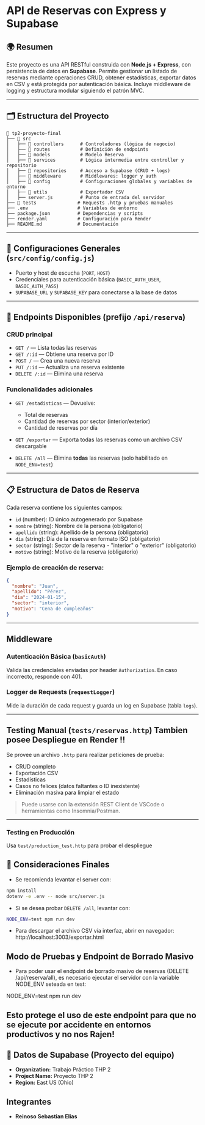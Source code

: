 # API de Reservas con Express y Supabase

## 🌍 Resumen

Este proyecto es una API RESTful construida con **Node.js + Express**, con persistencia de datos en **Supabase**. Permite gestionar un listado de reservas mediante operaciones CRUD, obtener estadísticas, exportar datos en CSV y está protegida por autenticación básica. Incluye middleware de logging y estructura modular siguiendo el patrón MVC.

---

## 🗂️ Estructura del Proyecto

```
📁 tp2-proyecto-final
├── 📂 src
│   ├── 📂 controllers      # Controladores (lógica de negocio)
│   ├── 📂 routes           # Definición de endpoints
│   ├── 📂 models           # Modelo Reserva
│   ├── 📂 services         # Lógica intermedia entre controller y repositorio
│   ├── 📂 repositories     # Acceso a Supabase (CRUD + logs)
│   ├── 📂 middleware       # Middlewares: logger y auth
│   ├── 📂 config           # Configuraciones globales y variables de entorno
│   ├── 📂 utils            # Exportador CSV
│   ├── server.js          # Punto de entrada del servidor
├── 📂 tests               # Requests .http y pruebas manuales
├── .env                  # Variables de entorno
├── package.json          # Dependencias y scripts
├── render.yaml           # Configuración para Render
├── README.md             # Documentación
```

---

## 🔧 Configuraciones Generales (`src/config/config.js`)

- Puerto y host de escucha (`PORT`, `HOST`)
- Credenciales para autenticación básica (`BASIC_AUTH_USER`, `BASIC_AUTH_PASS`)
- `SUPABASE_URL` y `SUPABASE_KEY` para conectarse a la base de datos

---

## 🚀 Endpoints Disponibles (prefijo `/api/reserva`)

### CRUD principal

- `GET /` — Lista todas las reservas
- `GET /:id` — Obtiene una reserva por ID
- `POST /` — Crea una nueva reserva
- `PUT /:id` — Actualiza una reserva existente
- `DELETE /:id` — Elimina una reserva

### Funcionalidades adicionales

- `GET /estadisticas` — Devuelve:

  - Total de reservas
  - Cantidad de reservas por sector (interior/exterior)
  - Cantidad de reservas por día

- `GET /exportar` — Exporta todas las reservas como un archivo CSV descargable

- `DELETE /all` — Elimina **todas** las reservas (solo habilitado en `NODE_ENV=test`)

---

## 📋 Estructura de Datos de Reserva

Cada reserva contiene los siguientes campos:

- `id` (number): ID único autogenerado por Supabase
- `nombre` (string): Nombre de la persona (obligatorio)
- `apellido` (string): Apellido de la persona (obligatorio)
- `dia` (string): Día de la reserva en formato ISO (obligatorio)
- `sector` (string): Sector de la reserva - "interior" o "exterior" (obligatorio)
- `motivo` (string): Motivo de la reserva (obligatorio)

### Ejemplo de creación de reserva:

```json
{
  "nombre": "Juan",
  "apellido": "Pérez",
  "dia": "2024-01-15",
  "sector": "interior",
  "motivo": "Cena de cumpleaños"
}
```

---

##  Middleware

### Autenticación Básica (`basicAuth`)

Valida las credenciales enviadas por header `Authorization`. En caso incorrecto, responde con 401.

### Logger de Requests (`requestLogger`)

Mide la duración de cada request y guarda un log en Supabase (tabla `logs`).

---

## Testing Manual (`tests/reservas.http`) Tambien posee Despliegue en Render !!

Se provee un archivo `.http` para realizar peticiones de prueba:

- CRUD completo
- Exportación CSV
- Estadísticas
- Casos no felices (datos faltantes o ID inexistente)
- Eliminación masiva para limpiar el estado

> Puede usarse con la extensión REST Client de VSCode o herramientas como Insomnia/Postman.

---

### Testing en Producción

Usa `test/production_test.http` para probar el despliegue

## 🔹 Consideraciones Finales

- Se recomienda levantar el server con:

```bash
npm install
dotenv -e .env -- node src/server.js
```

- Si se desea probar `DELETE /all`, levantar con:

```bash
NODE_ENV=test npm run dev
```

- Para descargar el archivo CSV vía interfaz, abrir en navegador:
  http://localhost:3003/exportar.html

## Modo de Pruebas y Endpoint de Borrado Masivo

- Para poder usar el endpoint de borrado masivo de reservas (DELETE /api/reserva/all), es necesario ejecutar el servidor con la variable NODE_ENV seteada en test:

NODE_ENV=test npm run dev

## Esto protege el uso de este endpoint para que no se ejecute por accidente en entornos productivos y no nos Rajen!

## 📁 Datos de Supabase (Proyecto del equipo)

- **Organization:** Trabajo Práctico THP 2
- **Project Name:** Proyecto THP 2
- **Region:** East US (Ohio)


## Integrantes

- **Reinoso Sebastian Elias**